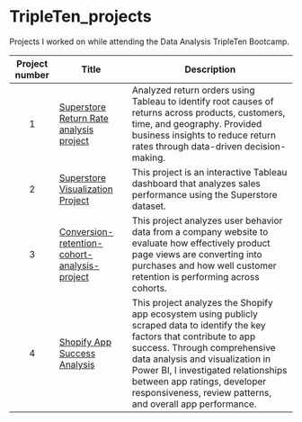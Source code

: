 # TripleTen_projects
Projects I worked on while attending the Data Analysis TripleTen Bootcamp.


| Project number | Title | Description |
| :-----------: | ----------- |----------- |
| 1 | [Superstore Return Rate analysis project](https://github.com/eunicemukarage1/Superstore-return-rate-analysis-project)| Analyzed return orders using Tableau to identify root causes of returns across products, customers, time, and geography. Provided business insights to reduce return rates through data-driven decision-making.|
| 2 | [Superstore Visualization Project](https://github.com/eunicemukarage1/superstore-visualization-project)| This project is an interactive Tableau dashboard that analyzes sales performance using the Superstore dataset.|
| 3 |[Conversion-retention-cohort-analysis-project](https://github.com/eunicemukarage1/Conversion-retention-cohort_analysis-project) | This project analyzes user behavior data from a company website to evaluate how effectively product page views are converting into purchases and how well customer retention is performing across cohorts.|
| 4 | [Shopify App Success Analysis](https://github.com/eunicemukarage1/Shopify-App-Success-Analysis-/tree/main) | This project analyzes the Shopify app ecosystem using publicly scraped data to identify the key factors that contribute to app success. Through comprehensive data analysis and visualization in Power BI, I investigated relationships between app ratings, developer responsiveness, review patterns, and overall app performance. |
